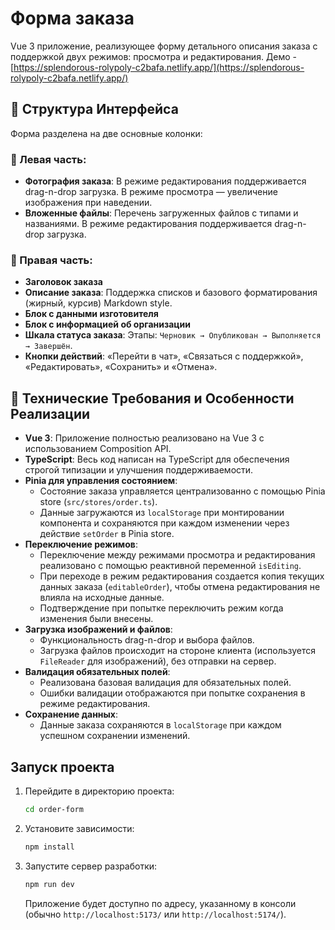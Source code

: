 # Форма заказа

Vue 3 приложение, реализующее форму детального описания заказа с поддержкой двух режимов: просмотра и редактирования.
Демо - [https://splendorous-rolypoly-c2bafa.netlify.app/](https://splendorous-rolypoly-c2bafa.netlify.app/)

## 📐 Структура Интерфейса

Форма разделена на две основные колонки:

### 🔹 Левая часть:

- **Фотография заказа**: В режиме редактирования поддерживается drag-n-drop загрузка. В режиме просмотра — увеличение изображения при наведении.
- **Вложенные файлы**: Перечень загруженных файлов с типами и названиями. В режиме редактирования поддерживается drag-n-drop загрузка.

### 🔹 Правая часть:

- **Заголовок заказа**
- **Описание заказа**: Поддержка списков и базового форматирования (жирный, курсив) Markdown style.
- **Блок с данными изготовителя**
- **Блок с информацией об организации**
- **Шкала статуса заказа**: Этапы: `Черновик → Опубликован → Выполняется → Завершён`.
- **Кнопки действий**: «Перейти в чат», «Связаться с поддержкой», «Редактировать», «Сохранить» и «Отмена».

## 🔧 Технические Требования и Особенности Реализации

- **Vue 3**: Приложение полностью реализовано на Vue 3 с использованием Composition API.
- **TypeScript**: Весь код написан на TypeScript для обеспечения строгой типизации и улучшения поддерживаемости.
- **Pinia для управления состоянием**:
  - Состояние заказа управляется централизованно с помощью Pinia store (`src/stores/order.ts`).
  - Данные загружаются из `localStorage` при монтировании компонента и сохраняются при каждом изменении через действие `setOrder` в Pinia store.
- **Переключение режимов**:
  - Переключение между режимами просмотра и редактирования реализовано с помощью реактивной переменной `isEditing`.
  - При переходе в режим редактирования создается копия текущих данных заказа (`editableOrder`), чтобы отмена редактирования не влияла на исходные данные.
  - Подтверждение при попытке переключить режим когда изменения были внесены.
- **Загрузка изображений и файлов**:
  - Функциональность drag-n-drop и выбора файлов.
  - Загрузка файлов происходит на стороне клиента (используется `FileReader` для изображений), без отправки на сервер.
- **Валидация обязательных полей**:
  - Реализована базовая валидация для обязательных полей.
  - Ошибки валидации отображаются при попытке сохранения в режиме редактирования.
- **Сохранение данных**:
  - Данные заказа сохраняются в `localStorage` при каждом успешном сохранении изменений.

## Запуск проекта

1.  Перейдите в директорию проекта:
    ```bash
    cd order-form
    ```
2.  Установите зависимости:
    ```bash
    npm install
    ```
3.  Запустите сервер разработки:
    ```bash
    npm run dev
    ```
    Приложение будет доступно по адресу, указанному в консоли (обычно `http://localhost:5173/` или `http://localhost:5174/`).
